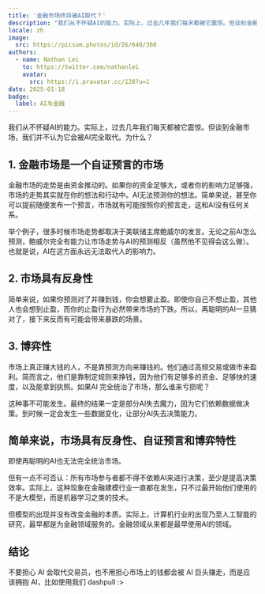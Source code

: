 ```yaml
---
title: '金融市场终将被AI取代？'
description: "我们从不怀疑AI的能力。实际上，过去几年我们每天都被它震惊。但谈到金融市场，我们并不认为它会被AI完全取代。"
locale: zh
image:
  src: https://picsum.photos/id/26/640/360
authors:
  - name: Nathan Lei
    to: https://twitter.com/nathanlei
    avatar:
      src: https://i.pravatar.cc/128?u=1
date: 2025-01-18
badge:
  label: AI与金融
---
```


我们从不怀疑AI的能力。实际上，过去几年我们每天都被它震惊。但谈到金融市场，我们并不认为它会被AI完全取代。为什么？

## 1. 金融市场是一个自证预言的市场

金融市场的走势是由资金推动的。如果你的资金足够大，或者你的影响力足够强，市场的走势其实就在你的想法和行动中。AI无法预测你的想法。简单来说，甚至你可以提前随便发布一个预言，市场就有可能按照你的预言走，这和AI没有任何关系。

举个例子，很多时候市场走势都取决于美联储主席鲍威尔的发言。无论之前AI怎么预测，鲍威尔完全有能力让市场走势与AI的预测相反（虽然他不见得会这么做）。也就是说，AI在这方面永远无法取代人的影响力。

## 2. 市场具有反身性

简单来说，如果你预测对了并赚到钱，你会想要止盈。即使你自己不想止盈，其他人也会想到止盈，而你的止盈行为必然带来市场的下跌。所以，再聪明的AI一旦猜对了，接下来反而有可能会带来暴跌的场景。

## 3. 博弈性

市场上真正赚大钱的人，不是靠预测方向来赚钱的。他们通过高频交易或做市来盈利。简而言之，他们是靠制定规则来挣钱，因为他们有足够多的资金、足够快的速度，以及能拿到执照。如果AI 完全统治了市场，那么谁来亏损呢？

这种事不可能发生。最终的结果一定是部分AI失去魔力，因为它们依赖数据做决策。到时候一定会发生一些数据变化，让部分AI失去决策能力。

## 简单来说，市场具有反身性、自证预言和博弈特性

即使再聪明的AI也无法完全统治市场。

但有一点不可否认：所有市场参与者都不得不依赖AI来进行决策，至少是提高决策效率。实际上，这种现象在金融建模行业一直都在发生，只不过最开始他们使用的不是大模型，而是机器学习之类的技术。

但模型的出现并没有改变金融的本质。实际上，计算机行业的出现乃至人工智能的研究，最早都是为金融领域服务的。金融领域从来都是最早使用AI的领域。

## 结论

不要担心 AI 会取代交易员，也不用担心市场上的钱都会被 AI 巨头赚走，而是应该拥抱 AI，比如使用我们 dashpull :> 
